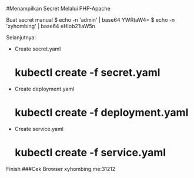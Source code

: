#Menampilkan Secret Melalui PHP-Apache

Buat secret manual
$ echo -n 'admin' | base64
YWRtaW4=
$ echo -n 'xyhombing' | base64
eHlob21iaW5n

Selanjutnya:
 - Create secret.yaml
   # kubectl create -f secret.yaml
 - Create deployment.yaml
   # kubectl create -f deployment.yaml
 - Create service.yaml
   # kubectl create -f service.yaml
   
Finish
###Cek Browser
xyhombing.me:31212
